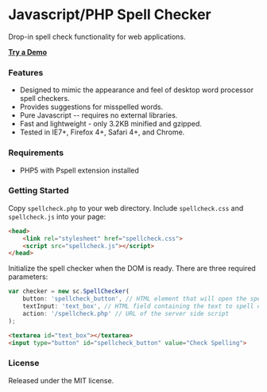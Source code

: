 Javascript/PHP Spell Checker
============================

Drop-in spell check functionality for web applications.

<strong><a href="http://www.lpology.com/code/spellcheck/">Try a Demo</a></strong>

### Features ###
* Designed to mimic the appearance and feel of desktop word processor spell checkers.
* Provides suggestions for misspelled words.
* Pure Javascript -- requires no external libraries.
* Fast and lightweight - only 3.2KB minified and gzipped.
* Tested in IE7+, Firefox 4+, Safari 4+, and Chrome.

### Requirements ###
* PHP5 with Pspell extension installed

### Getting Started ###
Copy `spellcheck.php` to your web directory. Include `spellcheck.css` and `spellcheck.js` into your page:

```html
<head>
	<link rel="stylesheet" href="spellcheck.css">
	<script src="spellcheck.js"></script>
</head>
```

Initialize the spell checker when the DOM is ready. There are three required parameters:


```javascript
var checker = new sc.SpellChecker(
	button: 'spellcheck_button', // HTML element that will open the spell checker when clicked
	textInput: 'text_box', // HTML field containing the text to spell check
	action: '/spellcheck.php' // URL of the server side script 
);
```

```html
<textarea id="text_box"></textarea>
<input type="button" id="spellcheck_button" value="Check Spelling">
```

### License ###
Released under the MIT license.